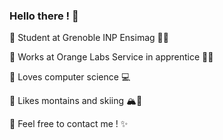 ### Hello there ! 👋

📌 Student at Grenoble INP Ensimag 👨‍🎓

📌 Works at Orange Labs Service in apprentice 👨‍💻

📌 Loves computer science 💻

📌 Likes montains and skiing 🏔🎿

📌 Feel free to contact me ! ✨
